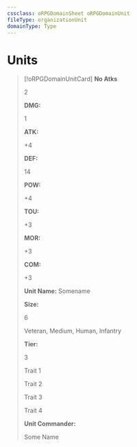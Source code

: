```yaml
---
cssclass: oRPGDomainSheet oRPGDomainUnit
fileType: organizationUnit
domainType: Type
---
```

# Units

>[!oRPGDomainUnitCard]
> **No Atks**
> 
> 2
> 
> **DMG:**
> 
> 1
> 
> **ATK:**
> 
> +4
> 
> **DEF:**
> 
> 14
> 
> **POW:**
> 
> +4
> 
> **TOU:**
> 
> +3
> 
> **MOR:**
> 
> +3
> 
> **COM:**
> 
> +3
> 
> **Unit Name:** Somename
> 
> **Size:**
> 
> 6
> 
> Veteran, Medium, Human, Infantry
> 
> **Tier:**
> 
> 3
> 
> Trait 1
> 
> Trait 2
> 
> Trait 3
> 
> Trait 4
> 
> **Unit Commander:**
> 
> Some Name



